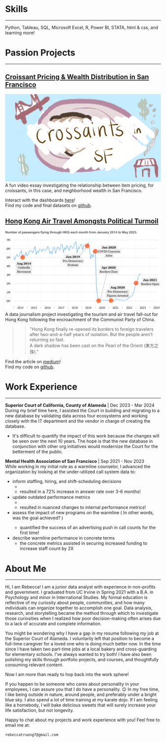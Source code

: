 # Skills

---

Python, Tableau, SQL, Microsoft Excel, R, Power BI, STATA, html & css, and learning more! 

# Passion Projects

---

## [Croissant Pricing & Wealth Distribution in San Francisco](https://youtu.be/zLRElMrBnSA)
[![Croissants in San Francisco](assets/img/sfcroissants.png)](https://youtu.be/zLRElMrBnSA)
A fun video essay investigating the relationship between item pricing, for croissants, in this case, and neighborhood wealth in San Francisco.

Interact with the dashboards [here](https://public.tableau.com/views/sf_croissant_project/homepage?:language=en-US&:sid=&:redirect=auth&:display_count=n&:origin=viz_share_link)!   
Find my code and final datasets on [github](https://github.com/rebeccatruong7/Data-Projects).


## [Hong Kong Air Travel Amongsts Political Turmoil](https://medium.com/@rebeccatruong7/government-policies-have-dimmed-the-pearl-of-the-east-bd0f1a855536)   
[![Government Policies Have Dimmed the Pearl of the East](assets/img/hkthumbnail_small.png)](https://medium.com/@rebeccatruong7/government-policies-have-dimmed-the-pearl-of-the-east-bd0f1a855536)
A data journalism project investigating the tourism and air travel fall-out for Hong Kong following the encroachment of the Communist Party of China.  

>> "Hong Kong finally re-opened its borders to foreign travelers after two-and-a-half years of isolation. But the people aren’t returning so fast.  
A dark shadow has been cast on the Pearl of the Orient (東方之珠)."

Find the article on [medium](https://medium.com/@rebecca.truong)!  
Find my code on [github](https://github.com/rebeccatruong7/Data-Projects).


# Work Experience

---

**Superior Court of California, County of Alameda** | Dec 2023 - Mar 2024  
During my brief time here, I assisted the Court in building and migrating to a new database by validating data across four ecosystems and working closely with the IT department and the vendor in charge of creating the database. 
- It's difficult to quantify the impact of this work because the changes will be seen over the next 10 years. The hope is that the new database in conjunction with other org initiatives would modernize the Court for the betterment of the public. 

**Mental Health Association of San Francisco** | Sep 2021 - Nov 2023   
While working in my initial role as a warmline counselor, I advanced the organization by looking at the under-utilized call system data to:
-  inform staffing, hiring, and shift-scheduling decisions
    - <li style="line-height: 1.2;"> resulted in a 72% increase in answer rate over 3-6 months! </li>
- update outdated performance metrics
    - <li style="line-height: 1.2;"> resulted in nuanced changes to internal performance metrics!
- assess the impact of new programs on the warmline  ( In other words, was the goal achieved? ) </li>
    - quantified the success of an advertising push in call counts for the first time!
- describe warmline performance in concrete terms
    - the concrete metrics assisted in securing increased funding to increase staff count by 2X


# About Me

---

Hi, I am Rebecca! I am a junior data analyst with experience in non-profits and government. I graduated from UC Irvine in Spring 2021 with a B.A. in Psychology and minor in International Studies. My formal education is reflective of my curiosity about people, communities, and how many individuals can organize together to accomplish one goal. Data analysis, research, and storytelling became the method through which to investigate those curiosities when I realized how poor decision-making often arises due to a lack of accurate and complete information. 

You might be wondering why I have a gap in my resume following my job at the Superior Court of Alameda. I voluntarily left that position to become a full-time caregiver for a loved one who is doing much better now. In the time since I have taken two part-time jobs at a local bakery and cross-guarding for elementary schools. I've always wanted to try both! I have also been polishing my skills through portfolio projects, and courses, and thoughtfully consuming relevant content. 

Now I am more than ready to hop back into the work sphere!

If you happen to be someone who cares about personality in your employees, I can assure you that I do have a personality. 😉 In my free time, I like being outside in nature, around people, and preferably under a bright blue sky. I also spend a lot of time training at my karate dojo. If I am feeling like a homebody, I will bake delicious sweets that will surely increase your life satisfaction, but not longevity.  

Happy to chat about my projects and work experience with you! Feel free to email me at: 

    rebeccatruong7@gmail.com
